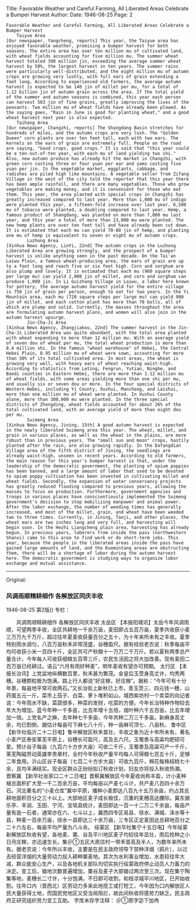 Title: Favorable Weather and Careful Farming, All Liberated Areas Celebrate a Bumper Harvest
Author:
Date: 1946-08-25
Page: 2

    Favorable Weather and Careful Farming, All Liberated Areas Celebrate a Bumper Harvest
        Taiyue Area
    [Our newspaper, Yangcheng, reports] This year, the Taiyue area has enjoyed favorable weather, promising a bumper harvest for both seasons. The entire area has over ten million mu of cultivated land, with wheat fields accounting for five million mu. The summer wheat harvest totaled 390 million jin, exceeding the average summer wheat harvest by 50%, the largest harvest in ten years. The summer rains were particularly well-distributed, and the eight million mu of autumn crops are growing very lushly, with full ears of grain extending a foot long. According to experienced old farmers, the average autumn harvest is expected to be 140 jin of millet per mu, for a total of 1.12 billion jin of autumn grain across the area. If the total yield of the summer and autumn seasons is combined, this year each person can harvest 503 jin of fine grains, greatly improving the lives of the peasants. Two million mu of wheat fields have already been plowed. As the saying goes, "Rain in June is good for planting wheat," and a good wheat harvest next year is also expected.
        Taihang Area
    [Our newspaper, Changzhi, reports] The Shangdang Basin stretches for hundreds of miles, and the autumn crops are very lush. The "Golden Queen" corn plants are over ten feet tall, each with two ears. The kernels on the ears of grain are extremely full. People on the road are saying, "Good crops, good crops." It is said that "this year could be a ten-out-of-ten year, with each mu of land yielding two shi." Also, new autumn produce has already hit the market in Changzhi, with green corn costing three or four yuan per ear and yams costing five yuan per jin. In the vegetable market, eggplants, cabbage, and radishes are piled high like mountains. A vegetable seller from Zifang Village in the west of the city told the reporter that this year there has been ample rainfall, and there are many vegetables. Those who grow vegetables are making money, and it is convenient for those who eat them. This year, the area planted with special crops in Changzhi has greatly increased compared to last year. More than 1,000 mu of indigo were planted this year, a fifteen-fold increase over last year. 6,500 mu of tobacco were planted, a doubling compared to last year. Hemp, a famous product of Shangdang, was planted on more than 7,000 mu last year, and this year a total of more than 23,000 mu were planted. The new hemp plants are over ten feet tall and have already been cut down. It is estimated that each mu can yield 70-80 jin of hemp, and planting one mu of hemp is equivalent to seven or eight mu of autumn crops.
            Luzhong Area
    [Xinhua News Agency, LinYi, 22nd] The autumn crops in the Luzhong Liberated Area are growing strongly, and the prospect of a bumper harvest is unlike anything seen in the past decade. On the Tai'an Laiwu Plain, a famous wheat-producing area, the ears of grain are up to a foot long and reach five or six feet high. Corn and sorghum are also plump and lovely. It is estimated that each mu (960 square steps per large mu) can yield 2,000 jin of millet, and corn and sorghum can produce 1,000 jin. In Li Guizhang Village in Laiwu, a labor hero known for pottery, the average autumn harvest yield for the entire village is 750 jin of grain per person, enough to eat for two years. In the Yi Mountain area, each mu (720 square steps per large mu) can yield 900 jin of millet, and each cotton plant has more than 70 bolls, all of which are plump and solid. Currently, the masses throughout the area are formulating autumn harvest plans, and women will also join in the autumn harvest upsurge.
            Jin-Cha-Ji Area
    [Xinhua News Agency, Zhangjiakou, 22nd] The summer harvest in the Jin-Cha-Ji Liberated Area was quite abundant, with the total area planted with wheat expanding to more than 12 million mu. With an average yield of seven dou of wheat per mu, the total wheat production is more than 8.4 million shi. In the famous "wheat warehouse" of Hebei, the Central Hebei Plain, 8.95 million mu of wheat were sown, accounting for more than 30% of its total cultivated area. In most areas, the wheat is growing very well, with heavy ears of wheat reaching waist-high. According to statistics from Leting, Fengrun, Yutian, Ninghe, and Baodi counties in Eastern Hebei, there are more than 1.12 million mu of wheat fields, with some areas yielding more than one shi per mu, and usually six or seven dou or more. In the four special districts of Western Hebei, including Yi County, Xushui, Mancheng, and Laishui, more than one million mu of wheat were planted. In Xushui County alone, more than 300,000 mu were planted. In the three special districts of Zhengding, wheat fields accounted for about 26% of the total cultivated land, with an average yield of more than eight dou per mu.
            Suimeng Area
    [Xinhua News Agency, Jining, 15th] A good autumn harvest is expected in the newly liberated Suimeng area this year. The wheat, millet, and grain in various places, as well as the wheat in the plains, are more robust than in previous years. The "small sun and moon" crops, hastily planted after the rain, are also growing rapidly. In the Dafangdian Village area of the fifth district of Jining, the seedlings are already waist-high, unseen in recent years. According to old farmers, the main reason for this year's bumper harvest is that, under the leadership of the democratic government, the planting of opium poppies has been banned, and a large amount of labor that used to be devoted to opium poppy cultivation has been invested in cultivating millet and wheat fields. Secondly, the expansion of water conservancy projects has greatly reduced flooding compared to previous years, allowing the masses to focus on production. Furthermore, government agencies and troops in various places have conscientiously implemented the Suimeng government's decision to stop mobilizing manpower and animal power. After the labor exchange, the number of weeding times has generally increased, and most of the millet, grain, and wheat have been weeded two to three times. Currently, in Jining, Taoji, and other places, the wheat ears are two inches long and very full, and harvesting will begin soon. In the Hezhi Liangcheng plain area, harvesting has already begun. In previous years, laborers from inside the pass (northwestern Shanxi) came to this area to find work or do short-term jobs. This year, because the people in the liberated areas inside the pass have gained large amounts of land, and the Kuomintang areas are obstructing them, there will be a shortage of labor during the autumn harvest here. The democratic government is studying ways to organize labor exchange and mutual assistance.



<hr /> 

Original: 


### 风调雨顺精耕细作  各解放区同庆丰收

1946-08-25
第2版()
专栏：

　　风调雨顺精耕细作  各解放区同庆丰收
          太岳区
    【本报阳城讯】太岳今年风调雨顺，可望两季丰收，全区共耕地一千余万亩，麦田即占五百万亩，夏季共收获小麦三万万九千万斤，超过往年夏麦收获量百分之五十，为十年来所未有之丰收。夏季特别雨水调匀，八百万亩秋禾非常茂盛，谷穗盈尺。据有经验老农说：秋季每亩平均可收获小米一百四十斤，全区共可产秋粮十一万万二千万斤。若以夏秋两季总产量合计，今年每人可收获细粮五百零三斤，农民生活因之将大加改善。现有麦田二百万亩已经耕过。语云“六月有雨好种麦”，明年麦收有望亦可预期。
        太行区
    【本报长治讯】上党盆地纵横数百里，秋禾甚为繁茂。金皇后玉茭身高丈许，均秀两穗。谷穗颗粒极为饱满。路上行人都说“好庄稼，好庄稼”。据称：“今年可有十分年景，每亩地平常可收两石。”又长治街上新秋已上市，青玉茭三、四元钱一穗，山药蛋五元一斤。菜市上茄子、白菜、萝卜堆积如山，城西紫坊村一个卖菜的向记者说：今年雨水不缺，菜蔬很多，种菜的发财，吃菜的方便。今年长治特种作物较去年大为增加，蓝今年种一千多亩，比去年增十五倍，烟叶种六千五百亩，比去年增加一倍。上党名产之麻，去年种七千多亩，今年共种二万三千多亩。新麻身高丈余，均已割倒，据估计每亩可下麻七八十斤，种一亩麻可顶七、八亩秋。
            鲁中区
    【新华社临沂二十二日电】鲁中解放区秋禾苗壮，丰收之象为近十年所未有，著名小麦产区泰安莱芜平原上，谷穗长可盈尺，高及五六尺。玉蜀黍与高粱均肥硕可爱。预计谷子每亩（九百六十方步大亩）可收二千斤，玉蜀黍及高粱可产一千斤，莱芜陶磁劳动英雄李贵章村，全村今年秋收产量平均每人可得粮七百五十斤，足够二年食用。沂山区谷子每亩（七百二十方步大亩）可收九百斤，棉花每株结桃七十余，且均丰满结实。现全区群众正纷纷拟订秋收计划，妇女亦将投入秋收热潮。
            晋察冀
    【新华社张家口二十二日电】晋察冀解放区今年夏收尚称丰盈，计小麦种植总面积扩大至一千二百余万亩，平均每亩以产麦七斗计，共产麦八百四十余万石。河北著名的“小麦仓库”冀中平原，播种小麦即达八百九十五万余亩，约占其总耕地面积百分之三十以上。大部地区麦子成长极佳，沉重的麦穗高达腰际。冀东据乐亭、丰润、玉田、宁河、宝坻县统计，麦田即达一百一十二万二千余亩，每亩产量有逾一石者，通常亦在六、七斗以上，冀西四专区易县、徐水、满城、涞水等十县，种麦一百余万亩，徐水一县即达三十余万亩，三专区正定麦田达总耕地百分之二十六左右，每亩平均产量为八斗余。
            绥蒙区
    【新华社集宁十五日电】今年绥蒙新解放区秋收有望，各地麦、粟、谷及平川地区麦子均较往年茁壮，雨后抢种之小日月庄稼，亦迅速生长。集＠①五区大房店村一带禾苗高及半人，为数年来所未有。据老农说：今年所以丰收，主要是在民主政府领导下禁种洋烟（鸦片），以过去经营洋烟的大量劳动力投入耕种粟麦地。其次为水利事业增加，水患较往年大减，群众能安心生产，以及各地机关部队均切实执行绥蒙政府停止动员人力畜力的决定。变工后，锄地次数普遍增加，粟谷及麦子大部锄过两次至三次。现在集宁陶集等地，麦穗长二寸许，十分饱满，不日即可收割，和枝凉城平川地区，已开始收割。往年口内（晋西北）区劳动力多来此地揽工或打短工，今年因为口内解放区人民大量获得土地，而国民党地区又受当局阻拦，故此间秋收将感劳力缺乏。民主政府正研究组织劳力变工互助。
    字库未存字注释：
        ＠①原字宓下加冉
